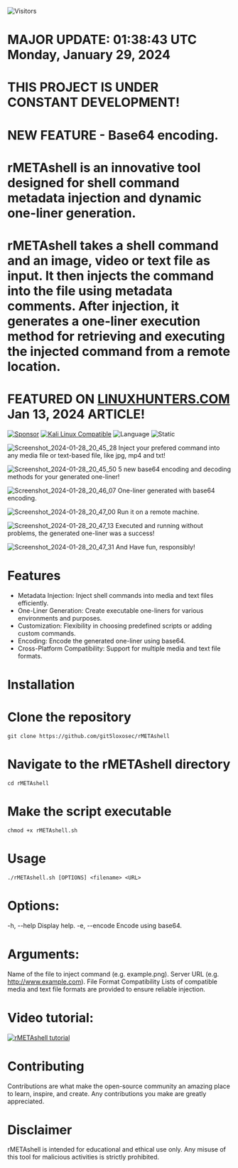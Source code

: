 ![Visitors](https://api.visitorbadge.io/api/visitors?path=https%3A%2F%2Fgithub.com%2Fgit5loxosec%2FrMETAshell%2F&label=Repo%20visits&countColor=%23263759)

# MAJOR UPDATE: 01:38:43 UTC Monday, January 29, 2024
# THIS PROJECT IS UNDER CONSTANT DEVELOPMENT!
# NEW FEATURE - Base64 encoding.
# rMETAshell is an innovative tool designed for shell command metadata injection and dynamic one-liner generation.
# rMETAshell takes a shell command and an image, video or text file as input. It then injects the command into the file using metadata comments. After injection, it generates a one-liner execution method for retrieving and executing the injected command from a remote location.

# FEATURED ON [LINUXHUNTERS.COM](https://www.linuxhunters.com/2024/01/metashell-injecting-commands-via.html) Jan 13, 2024 ARTICLE!

[![Sponsor](https://img.shields.io/badge/Sponsor-%E2%9D%A4-red)](https://github.com/sponsors/git5loxosec) [![Kali Linux Compatible](https://img.shields.io/badge/Kali%20Linux-Compatible-brightgreen)](https://www.kali.org/)
 ![Language](https://img.shields.io/badge/Language-Bash-green.svg)
![Static](https://img.shields.io/badge/License-AGPL_3.0-gold.svg)

![Screenshot_2024-01-28_20_45_28](https://github.com/git5loxosec/rMETAshell/assets/137344845/2d4fa9a2-30aa-4c4b-a48d-b5ae66f8f0c9)
Inject your prefered command into any media file or text-based file, like jpg, mp4 and txt!

![Screenshot_2024-01-28_20_45_50](https://github.com/git5loxosec/rMETAshell/assets/137344845/2974609e-fe2e-46f7-833e-479f0e256d7c)
5 new base64 encoding and decoding methods for your generated one-liner!

![Screenshot_2024-01-28_20_46_07](https://github.com/git5loxosec/rMETAshell/assets/137344845/b0754cff-752b-4b2c-bd2a-1ca29e423030)
One-liner generated with base64 encoding.

![Screenshot_2024-01-28_20_47_00](https://github.com/git5loxosec/rMETAshell/assets/137344845/9a643174-8e80-4cce-bb0d-871a0abcf793)
Run it on a remote machine.

![Screenshot_2024-01-28_20_47_13](https://github.com/git5loxosec/rMETAshell/assets/137344845/5386ee24-b646-441f-b745-f69fe221e5ec)
Executed and running without problems, the generated one-liner was a success!

![Screenshot_2024-01-28_20_47_31](https://github.com/git5loxosec/rMETAshell/assets/137344845/0cd78a77-c0d0-4d16-ab4d-90956412c960)
And Have fun, responsibly!

# Features
- Metadata Injection: Inject shell commands into media and text files efficiently.
- One-Liner Generation: Create executable one-liners for various environments and purposes.
- Customization: Flexibility in choosing predefined scripts or adding custom commands.
- Encoding: Encode the generated one-liner using base64.
- Cross-Platform Compatibility: Support for multiple media and text file formats.

# Installation

# Clone the repository
```
git clone https://github.com/git5loxosec/rMETAshell
```

# Navigate to the rMETAshell directory
```
cd rMETAshell
```

# Make the script executable
```
chmod +x rMETAshell.sh
```

# Usage

```
./rMETAshell.sh [OPTIONS] <filename> <URL>
```

# Options:
-h, --help           Display help.
-e, --encode         Encode using base64.

# Arguments:
<filename>           Name of the file to inject command (e.g. example.png).
<URL>                Server URL (e.g. http://www.example.com).
File Format Compatibility
Lists of compatible media and text file formats are provided to ensure reliable injection.

# Video tutorial:
[![rMETAshell tutorial](https://img.youtube.com/vi/pNptr0LkrNk/0.jpg)](https://www.youtube.com/watch?v=pNptr0LkrNk)

# Contributing
Contributions are what make the open-source community an amazing place to learn, inspire, and create. Any contributions you make are greatly appreciated.

# Disclaimer
rMETAshell is intended for educational and ethical use only. Any misuse of this tool for malicious activities is strictly prohibited.
